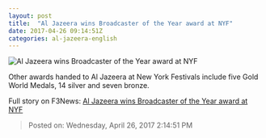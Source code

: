 ```yaml
---
layout: post
title:  "Al Jazeera wins Broadcaster of the Year award at NYF"
date: 2017-04-26 09:14:51Z
categories: al-jazeera-english
---
```


![Al Jazeera wins Broadcaster of the Year award at NYF](http://www.aljazeera.com/mritems/Images/2017/4/26/b609537f2ebf48c6a5e9db2ae5bcf6b6_18.jpg)

Other awards handed to Al Jazeera at New York Festivals include five Gold World Medals, 14 silver and seven bronze.


Full story on F3News: [Al Jazeera wins Broadcaster of the Year award at NYF](http://www.f3nws.com/n/FcpCBH)

> Posted on: Wednesday, April 26, 2017 2:14:51 PM
